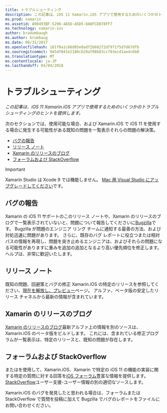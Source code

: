 ```yaml
---
title: トラブルシューティング
description: この記事は、iOS 11 Xamarin.iOS アプリで使用するためのいくつかのトラブルシューティングのヒントを提供します。
ms.prod: xamarin
ms.assetid: A90493BF-5298-4A5D-A5D5-8A8FCD078FF7
ms.technology: xamarin-ios
author: bradumbaugh
ms.author: brumbaug
ms.date: 08/31/2017
ms.openlocfilehash: 181f0a1c66d05e0adf2b682f2df971f5d7d67dfb
ms.sourcegitcommit: 945df041e2180cb20af08b83cc703ecd1aedc6b0
ms.translationtype: MT
ms.contentlocale: ja-JP
ms.lasthandoff: 04/04/2018
---
```

# <a name="troubleshooting"></a>トラブルシューティング

_この記事は、iOS 11 Xamarin.iOS アプリで使用するためのいくつかのトラブルシューティングのヒントを提供します。_

次のセクションでは、使用可能な場合、および Xamarin.iOS で iOS 11 を使用する場合に発生する可能性がある既知の問題を一覧表示それらの問題の解決策。

- [バグの報告](#Reporting-Bugs)
- [リリース ノート](#Release-Notes)
- [Xamarin のリリースのブログ](#Xamarin-Releases-Blog)
- [フォーラムおよび StackOverflow](#Forums-and-StackOverflow)

> [!IMPORTANT]
> Xamarin Studio は Xcode 9 では機能しません。
> [Mac 用 Visual Studio にアップグレードしてください](https://www.visualstudio.com/vs/)です。

<a name="Reporting-Bugs" />

## <a name="reporting-bugs"></a>バグの報告

Xamarin の iOS 11 サポートのこのリリース ノートや、Xamarin のリリースのブログで一覧表示されていないと、問題について報告してくださいに[Bugzilla](https://bugzilla.xamarin.com/enter_bug.cgi?product=iOS)です。 Bugzilla が問題のエンジニア リング チームに通知する最善の方法、および対処迅速に問題があります。 さらに、既存のバグ レポートに役立つまたは相対パスの情報を再現し、問題を突き止めるエンジニアは、およびそれらの問題になる可能性がありますに重みを追加の追加となるより高い優先順位を修正します。 ヘルプは、非常に歓迎いたします。

<a name="Release-Notes" />

## <a name="release-notes"></a>リリース ノート

既知の問題、回避策とバグの修正 Xamarin.iOS の特定のリリースを参照してください、[現在を解放し、プレビュー](https://developer.xamarin.com/releases/current/)ページ。 アルファ、ベータ版の安定したリリース チャネルから最新の情報が含まれています。

<a name="Xamarin-Releases-Blog" />

## <a name="xamarin-releases-blog"></a>Xamarin のリリースのブログ

[Xamarin のリリースのブログ](https://releases.xamarin.com/)最新アルファ上の情報を別のソースは、Xamarin.iOS のベータ版をビルドします。 これには、含まれている修正プログラムが一覧表示は、特定のリリースと、既知の問題が存在します。

<a name="Forums-and-StackOverflow" />

## <a name="forums-and-stackoverflow"></a>フォーラムおよび StackOverflow

またはを使用して、Xamarin.iOS、Xamarin で特定の iOS 11 の機能の実装に関する特定の質問に対する回答を[iOS フォーラム](http://forums.xamarin.com/categories/ios)豊富な情報を提供します。 [StackOverflow](http://stackoverflow.com/search?tab=newest&q=xamarin)ユーザー支援-ユーザー情報の別の適切なソースします。

Xamarin.iOS のバグを発見したと思われる場合は、フォーラムまたは StackOverflow で質問を投稿に加えて Bugzilla でバグのレポートをファイルにお問い合わせください。
